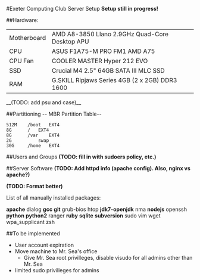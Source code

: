 #Exeter Computing Club Server Setup
__Setup still in progress!__

##Hardware:
<table>
<tr><td>Motherboard</td><td>AMD A8-3850 Llano 2.9GHz Quad-Core Desktop APU</td></tr>
<tr><td>CPU</td><td>ASUS F1A75-M PRO FM1 AMD A75</td></tr>
<tr><td>CPU Fan</td><td>COOLER MASTER Hyper 212 EVO</td></tr>
<tr><td>SSD</td><td>Crucial M4 2.5" 64GB SATA III MLC SSD</td></tr>
<tr><td>RAM</td><td>G.SKILL Ripjaws Series 4GB (2 x 2GB) DDR3 1600</td></tr>
</table>
__(TODO: add psu and case)__


##Partitioning
    -- MBR Partition Table-- 

    512M	/boot	EXT4 
    8G		/	EXT4
    8G		/var	EXT4
    2G			swap
    30G		/home	EXT4

##Users and Groups
__(TODO: fill in with sudoers policy, etc.)__

##Server Software
__(TODO: Add httpd info (apache config). Also, nginx vs apache?)__

__(TODO: Format better)__

List of all manually installed packages:

__apache__
dialog
__gcc__
__git__
grub-bios
htop
__jdk7-openjdk__
nma
__nodejs__
openssh
__python__
__python2__
ranger
__ruby__
__sqlite__
__subversion__
sudo
vim
wget
wpa_supplicant
zsh


##To be implemented
- User account expiration
- Move machine to Mr. Sea's office
	- Give Mr. Sea root privilleges, disable visudo for all admins other than Mr. Sea
- limited sudo privilleges for admins
